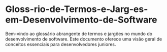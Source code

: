 # Gloss-rio-de-Termos-e-Jarg-es-em-Desenvolvimento-de-Software
Bem-vindo ao glossário abrangente de termos e jargões no mundo do desenvolvimento de software. Este documento oferece uma visão geral de conceitos essenciais para desenvolvedores juniores.
